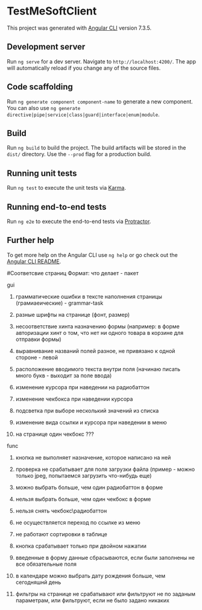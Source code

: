# TestMeSoftClient

This project was generated with [Angular CLI](https://github.com/angular/angular-cli) version 7.3.5.

## Development server

Run `ng serve` for a dev server. Navigate to `http://localhost:4200/`. The app will automatically reload if you change any of the source files.

## Code scaffolding

Run `ng generate component component-name` to generate a new component. You can also use `ng generate directive|pipe|service|class|guard|interface|enum|module`.

## Build

Run `ng build` to build the project. The build artifacts will be stored in the `dist/` directory. Use the `--prod` flag for a production build.

## Running unit tests

Run `ng test` to execute the unit tests via [Karma](https://karma-runner.github.io).

## Running end-to-end tests

Run `ng e2e` to execute the end-to-end tests via [Protractor](http://www.protractortest.org/).

## Further help

To get more help on the Angular CLI use `ng help` or go check out the [Angular CLI README](https://github.com/angular/angular-cli/blob/master/README.md).


#Соответсвие страниц
Формат: что делает - пакет

gui

1. грамматические ошибки в тексте наполнения страницы (грамиаеические) - grammar-task

2. разные шрифты на странице (фонт, размер)

3. несоответствие хинта назначению формы (например: в форме авторизации хинт о том, что нет ни одного товара в корзине для отправки формы)

4. выравнивание названий полей разное, не привязано к одной стороне - левой

5. расположение вводимого текста внутри поля (начинаю писать много букв - выходит за поле ввода)

6. изменение курсора при наведении на радиобаттон

7. изменение чекбокса при наведении курсора

8. подсветка при выборе несколький значений из списка

9. изменение вида ссылки и курсора при наведении в меню

10. на странице один чекбокс ???

func

1. кнопка не выполняет назначение, которое написано на ней

2. проверка не срабатывает для поля загрузки файла (пример - можно только jpeg, попытаемся загрузить что-нибудь еще)

3. можно выбрать больше, чем один радиобаттон в форме

4. нельзя выбрать больше, чем один чекбокс в форме

5. нельзя снять чекбокс\радиобаттон

6. не осуществляется переход по ссылке из меню

7. не работают сортировки в таблице

8. кнопка срабатывает только при двойном нажатии

9. введенные в форму данные сбрасываются, если были заполнены не все обязательные поля

10. в календаре можно выбрать дату рождения больше, чем сегодняшнй день

11. фильтры на странице не срабатывают или фильтруют не по заданым параметрам, или фильтруют, если не было задано никаких
